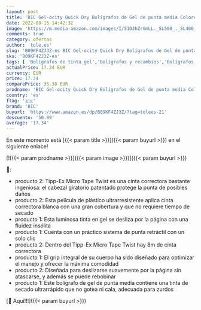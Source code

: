 ```yaml
---
layout: post
title: 'BIC Gel-ocity Quick Dry Bolígrafos de Gel de punta media Colores Surtidos  Blíster de 13 Unidades + Tipp-Ex Cinta Correctora de Bolígrafos  Óptimo para material escolar Micro Tape Twist'
date: 2022-08-15 14:42:32
image: 'https://m.media-amazon.com/images/I/51DJhZrGmLL._SL500_._SL400_.jpg'
comments: true
category: ofertas
author: 'tole.es'
slug: 'B09KF4ZJ3Z-es BIC Gel-ocity Quick Dry Bolígrafos de Gel de punta media...'
sku: 'B09KF4ZJ3Z-es'
tags: [ 'Bolígrafos de tinta gel','Bolígrafos y recambios','Bolígrafos, lápices y útiles de escritura','Oficina y papelería','bic','bolígrafos','escolar','material','tipp-ex','🇪🇸', ]
actualPrice: 17.34 EUR
currency: EUR
price: 17.34
comparePrice: 35.38 EUR
prodname: 'BIC Gel-ocity Quick Dry Bolígrafos de Gel de punta media Colores Surtidos  Blíster de 13 Unidades + Tipp-Ex Cinta Correctora de Bolígrafos  Óptimo para material escolar Micro Tape Twist'
country: 'es'
flag: '🇪🇸'
brand: 'BIC'
buyurl: 'https://www.amazon.es/dp/B09KF4ZJ3Z/?tag=tolees-21'
descuento: '50.99'
average: '17.34'
---
```


En este momento está [{{< param title >}}]({{< param buyurl >}}) en el siguiente enlace!

[![{{< param prodname >}}]({{< param image >}})]({{< param buyurl >}})

🔎:

- producto 2: Tipp-Ex Micro Tape Twist es una cinta correctora bastante ingeniosa: el cabezal giratorio patentado protege la punta de posibles daños
- producto 2: Esta película de plástico ultrarresistente aplica cinta correctora blanca con una gran cobertura y que no requiere tiempo de secado
- producto 1: Esta luminosa tinta en gel se desliza por la página con una fluidez insólita
- producto 1: Cuenta con un práctico sistema de punta retráctil con un solo clic
- producto 2: Dentro del Tipp-Ex Micro Tape Twist hay 8m de cinta correctora
- producto 1: El grip integral de su cuerpo ha sido diseñado para optimizar el manejo y ofrecer la máxima comodidad
- producto 2: Diseñada para deslizarse suavemente por la página sin atascarse, y además se puede rebobinar
- producto 1: Este bolígrafo de gel de punta media contiene una tinta de secado ultrarrápido que no gotea ni cala, adecuada para zurdos

[🛒 Aquí!!!]({{< param buyurl >}})
